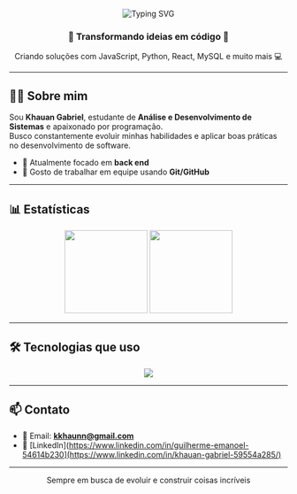 <!-- Banner animado -->
<p align="center">
  <img src="https://readme-typing-svg.herokuapp.com?font=Fira+Code&size=24&pause=1000&color=6EF7A7&center=true&vCenter=true&width=435&lines=👋+Oi,+eu+sou+o+Khauan!;Desenvolvedor+Back+End;" alt="Typing SVG" />
</p>

<h3 align="center">🚀 Transformando ideias em código 🚀</h3>
<p align="center">Criando soluções com JavaScript, Python, React, MySQL e muito mais 💻</p>

---

## 👨‍💻 Sobre mim

Sou **Khauan Gabriel**, estudante de **Análise e Desenvolvimento de Sistemas** e apaixonado por programação.  
Busco constantemente evoluir minhas habilidades e aplicar boas práticas no desenvolvimento de software.  

- 🔹 Atualmente focado em **back end**    
- 🔹 Gosto de trabalhar em equipe usando **Git/GitHub**  

---


## 📊 Estatísticas

<p align="center">
  <img src="https://github-readme-stats.vercel.app/api?username=guilherme-dev099&show_icons=true&theme=radical&hide_border=true" height="150"/>
  <img src="https://github-readme-stats.vercel.app/api/top-langs/?username=guilherme-dev099&layout=compact&theme=radical&hide_border=true" height="150"/>
</p>

---

## 🛠️ Tecnologias que uso

<p align="center">
  <img src="https://skillicons.dev/icons?i=html,css,js,react,python,mysql,git" />
</p>

---

## 📫 Contato

- 📧 Email: **kkhaunn@gmail.com**  
- 💼 [LinkedIn](https://www.linkedin.com/in/guilherme-emanoel-54614b230](https://www.linkedin.com/in/khauan-gabriel-59554a285/)  

---

<p align="center">Sempre em busca de evoluir e construir coisas incríveis </p>
